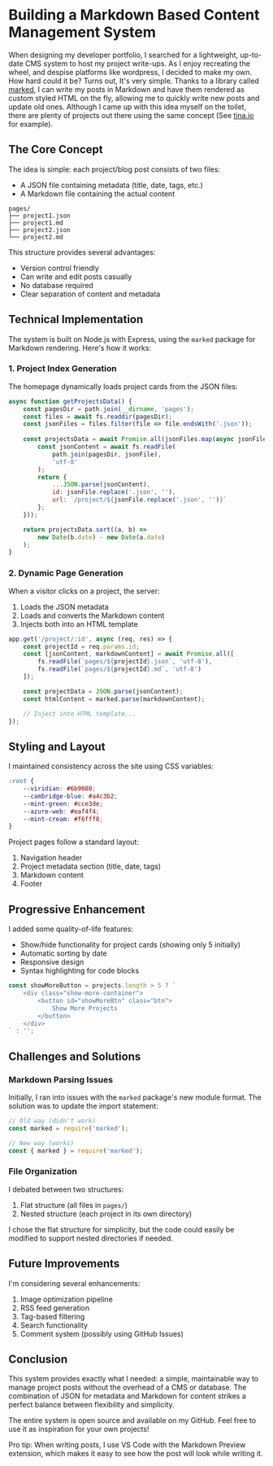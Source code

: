 # Building a Markdown Based Content Management System
When designing my developer portfolio, I searched for a lightweight, up-to-date CMS system to host my project write-ups. As I enjoy recreating the wheel, and despise platforms like wordpress, I decided to make my own. How hard could it be? Turns out, It's very simple. Thanks to a library called [marked](https://github.com/markedjs/marked), I can write my posts in Markdown and have them rendered as custom styled HTML on the fly, allowing me to quickly write new posts and update old ones. Although I came up with this idea myself on the toilet, there are plenty of projects out there using the same concept (See [tina.io](https://tina.io/) for example).

## The Core Concept

The idea is simple: each project/blog post consists of two files:
- A JSON file containing metadata (title, date, tags, etc.)
- A Markdown file containing the actual content

```
pages/
├── project1.json
├── project1.md
├── project2.json
└── project2.md
```

This structure provides several advantages:
- Version control friendly
- Can write and edit posts casually
- No database required
- Clear separation of content and metadata

## Technical Implementation

The system is built on Node.js with Express, using the `marked` package for Markdown rendering. Here's how it works:

### 1. Project Index Generation

The homepage dynamically loads project cards from the JSON files:

```javascript
async function getProjectsData() {
    const pagesDir = path.join(__dirname, 'pages');
    const files = await fs.readdir(pagesDir);
    const jsonFiles = files.filter(file => file.endsWith('.json'));
    
    const projectsData = await Promise.all(jsonFiles.map(async jsonFile => {
        const jsonContent = await fs.readFile(
            path.join(pagesDir, jsonFile), 
            'utf-8'
        );
        return {
            ...JSON.parse(jsonContent),
            id: jsonFile.replace('.json', ''),
            url: `/project/${jsonFile.replace('.json', '')}`
        };
    }));

    return projectsData.sort((a, b) => 
        new Date(b.date) - new Date(a.date)
    );
}
```

### 2. Dynamic Page Generation

When a visitor clicks on a project, the server:
1. Loads the JSON metadata
2. Loads and converts the Markdown content
3. Injects both into an HTML template

```javascript
app.get('/project/:id', async (req, res) => {
    const projectId = req.params.id;
    const [jsonContent, markdownContent] = await Promise.all([
        fs.readFile(`pages/${projectId}.json`, 'utf-8'),
        fs.readFile(`pages/${projectId}.md`, 'utf-8')
    ]);

    const projectData = JSON.parse(jsonContent);
    const htmlContent = marked.parse(markdownContent);

    // Inject into HTML template...
});
```

## Styling and Layout

I maintained consistency across the site using CSS variables:

```css
:root {
    --viridian: #6b9080;
    --cambridge-blue: #a4c3b2;
    --mint-green: #cce3de;
    --azure-web: #eaf4f4;
    --mint-cream: #f6fff8;
}
```

Project pages follow a standard layout:
1. Navigation header
2. Project metadata section (title, date, tags)
3. Markdown content
4. Footer

## Progressive Enhancement

I added some quality-of-life features:
- Show/hide functionality for project cards (showing only 5 initially)
- Automatic sorting by date
- Responsive design
- Syntax highlighting for code blocks

```javascript
const showMoreButton = projects.length > 5 ? `
    <div class="show-more-container">
        <button id="showMoreBtn" class="btn">
            Show More Projects
        </button>
    </div>
` : '';
```

## Challenges and Solutions

### Markdown Parsing Issues

Initially, I ran into issues with the `marked` package's new module format. The solution was to update the import statement:

```javascript
// Old way (didn't work)
const marked = require('marked');

// New way (works)
const { marked } = require('marked');
```

### File Organization

I debated between two structures:
1. Flat structure (all files in `pages/`)
2. Nested structure (each project in its own directory)

I chose the flat structure for simplicity, but the code could easily be modified to support nested directories if needed.

## Future Improvements

I'm considering several enhancements:
1. Image optimization pipeline
2. RSS feed generation
3. Tag-based filtering
4. Search functionality
5. Comment system (possibly using GitHub Issues)

## Conclusion

This system provides exactly what I needed: a simple, maintainable way to manage project posts without the overhead of a CMS or database. The combination of JSON for metadata and Markdown for content strikes a perfect balance between flexibility and simplicity.

The entire system is open source and available on my GitHub. Feel free to use it as inspiration for your own projects!

Pro tip: When writing posts, I use VS Code with the Markdown Preview extension, which makes it easy to see how the post will look while writing it.
